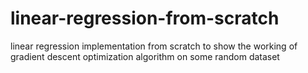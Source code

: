 # linear-regression-from-scratch
linear regression implementation from scratch to show the working of gradient descent optimization algorithm on some random dataset

